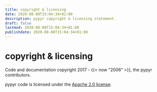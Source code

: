 ```yaml
---
title: copyright & licensing
date: 2020-08-08T15:04:34+01:00
description: pypyr copyright & licensing statement.
draft: false
lastmod: 2020-08-08T15:04:34+01:00
publishdate: 2020-08-08T15:04:34+01:00
---
```

# copyright & licensing
Code and documentation copyright 2017 - {{< now "2006" >}}, the pypyr contributors.

pypyr code is licensed under the [Apache 2.0 license](https://github.com/pypyr/pypyr-cli/blob/master/LICENSE).